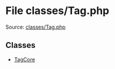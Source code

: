 File classes/Tag.php
=========

Source: [classes/Tag.php](https://github.com/PrestaShop/PrestaShop/blob/1.6.0.10/classes/Tag.php)


Classes
-------

* [TagCore](class.TagCore.md)

